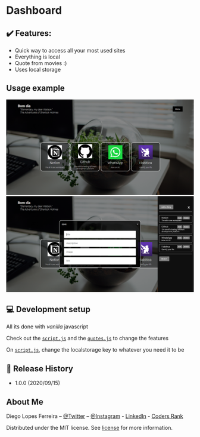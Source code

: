 # Dashboard

## :heavy_check_mark: Features:

- Quick way to access all your most used sites
- Everything is local
- Quote from movies :)
- Uses local storage

## Usage example

![Main Screen](./assets/main-screen.png)
![Main Screen](./assets/add-screen.png)

## :computer: Development setup

All its done with _vanilla_ javascript

Check out the [`script.js`](./script.js) and the [`quotes.js`](./quotes.js) to change the features

On [`script.js`](./script.js), change the localstorage key to whatever you need it to be

## :rocket: Release History

- 1.0.0 (2020/09/15)

## About Me

Diego Lopes Ferreira – [@Twitter](https://twitter.com/Diego_simSouEu) – [@Instagram](https://www.instagram.com/diego.lopes.f/) - [LinkedIn](https://www.linkedin.com/in/diego-lopes-ferreira-a23a8919b/) - [Coders Rank](https://profile.codersrank.io/user/diego-lopes-ferreira)

Distributed under the MIT license. See [license](LICENSE) for more information.
